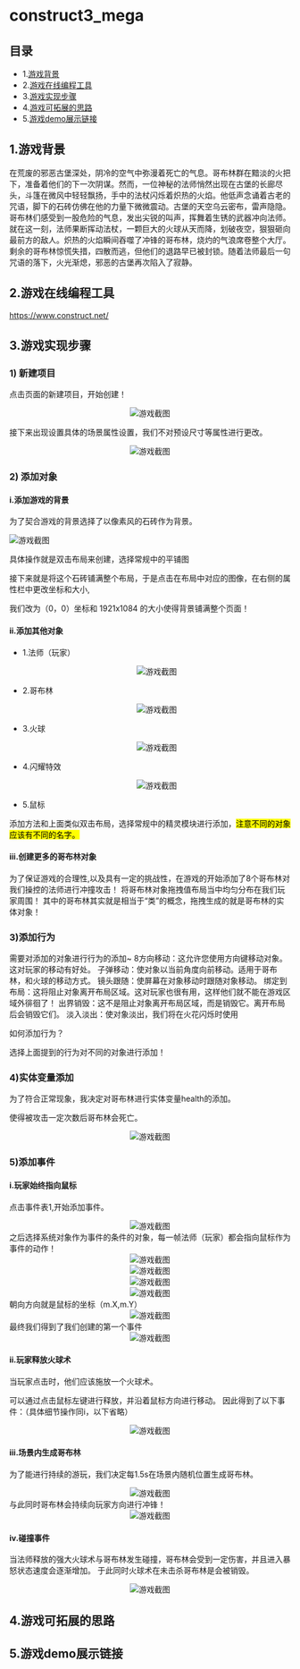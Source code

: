 # construct3_mega

## 目录
- 1.[游戏背景](#游戏背景)
- 2.[游戏在线编程工具](#游戏在线编程工具)
- 3.[游戏实现步骤](#游戏实现步骤)
- 4.[游戏可拓展的思路](#游戏可拓展的思路)
- 5.[游戏demo展示链接](#游戏demo展示链接)

## 1.游戏背景
<a name="游戏背景"></a>
在荒废的邪恶古堡深处，阴冷的空气中弥漫着死亡的气息。哥布林群在黯淡的火把下，准备着他们的下一次阴谋。然而，一位神秘的法师悄然出现在古堡的长廊尽头，斗篷在微风中轻轻飘扬，手中的法杖闪烁着炽热的火焰。他低声念诵着古老的咒语，脚下的石砖仿佛在他的力量下微微震动。古堡的天空乌云密布，雷声隐隐。哥布林们感受到一股危险的气息，发出尖锐的叫声，挥舞着生锈的武器冲向法师。
就在这一刻，法师果断挥动法杖，一颗巨大的火球从天而降，划破夜空，狠狠砸向最前方的敌人。炽热的火焰瞬间吞噬了冲锋的哥布林，烧灼的气浪席卷整个大厅。剩余的哥布林惊慌失措，四散而逃，但他们的退路早已被封锁。随着法师最后一句咒语的落下，火光渐熄，邪恶的古堡再次陷入了寂静。

## 2.游戏在线编程工具
<a name="游戏在线编程工具"></a>
https://www.construct.net/

## 3.游戏实现步骤
<a name="游戏实现步骤"></a>
### 1) 新建项目
点击页面的新建项目，开始创建！

  <div align="center">
    <img src="images/goblin.webp" alt="游戏截图" />
    </div>

接下来出现设置具体的场景属性设置，我们不对预设尺寸等属性进行更改。

  <div align="center">
    <img src="images/goblin.webp" alt="游戏截图" />
    </div>

### 2) 添加对象
#### i.添加游戏的背景
为了契合游戏的背景选择了以像素风的石砖作为背景。
<div>
    <img src="images/ground.webp" alt="游戏截图" />
</div>

具体操作就是双击布局来创建，选择常规中的平铺图

<div> </div>

接下来就是将这个石砖铺满整个布局，于是点击在布局中对应的图像，在右侧的属性栏中更改坐标和大小,

我们改为（0，0）坐标和 1921x1084 的大小使得背景铺满整个页面！

<div> </div>

#### ii.添加其他对象

- 1.法师（玩家）
  <div align="center">
    <img src="images/wizard.webp" alt="游戏截图" />
    </div>
- 2.哥布林
  <div align="center">
    <img src="images/goblin.webp" alt="游戏截图" />
    </div>
- 3.火球
  <div align="center">
    <img src="images/spell.webp" alt="游戏截图" />
    </div>
    
- 4.闪耀特效
      <div align="center">
    <img src="images/spark-flash.webp" alt="游戏截图" />
    </div>
- 5.鼠标
  
添加方法和上面类似双击布局，选择常规中的精灵模块进行添加，<mark>注意不同的对象应该有不同的名字。</mark>
   
<div></div>

#### iii.创建更多的哥布林对象
为了保证游戏的合理性,以及具有一定的挑战性，在游戏的开始添加了8个哥布林对我们操控的法师进行冲撞攻击！
将哥布林对象拖拽值布局当中均匀分布在我们玩家周围！
其中的哥布林其实就是相当于“类”的概念，拖拽生成的就是哥布林的实体对象！

### 3)添加行为
需要对添加的对象进行行为的添加~
8方向移动：这允许您使用方向键移动对象。这对玩家的移动有好处。
子弹移动：使对象以当前角度向前移动。适用于哥布林，和火球的移动方式。
镜头跟随：使屏幕在对象移动时跟随对象移动。
绑定到布局：这将阻止对象离开布局区域。这对玩家也很有用，这样他们就不能在游戏区域外徘徊了！
出界销毁：这不是阻止对象离开布局区域，而是销毁它。离开布局后会销毁它们。
淡入淡出：使对象淡出，我们将在火花闪烁时使用

如何添加行为？
<div></div>
选择上面提到的行为对不同的对象进行添加！
<div></div>

### 4)实体变量添加
为了符合正常现象，我决定对哥布林进行实体变量health的添加。

使得被攻击一定次数后哥布林会死亡。

<div align="center">
    <img src="images/spark-flash.webp" alt="游戏截图" />
    </div>

### 5)添加事件
#### i.玩家始终指向鼠标
点击事件表1,开始添加事件。
<div align="center">
    <img src="images/spark-flash.webp" alt="游戏截图" />
    </div>
之后选择系统对象作为事件的条件的对象，每一帧法师（玩家）都会指向鼠标作为事件的动作！
<div align="center">
    <img src="images/spark-flash.webp" alt="游戏截图" />
    </div>
<div align="center">
    <img src="images/spark-flash.webp" alt="游戏截图" />
    </div>
<div align="center">
    <img src="images/spark-flash.webp" alt="游戏截图" />
    </div>
<div align="center">
    <img src="images/spark-flash.webp" alt="游戏截图" />
    </div>
朝向方向就是鼠标的坐标（m.X,m.Y）
<div align="center">
    <img src="images/spark-flash.webp" alt="游戏截图" />
    </div>
最终我们得到了我们创建的第一个事件

<div align="center">
    <img src="images/spark-flash.webp" alt="游戏截图" />
    </div>

#### ii.玩家释放火球术
当玩家点击时，他们应该施放一个火球术。

可以通过点击鼠标左键进行释放，并沿着鼠标方向进行移动。
因此得到了以下事件：（具体细节操作同i，以下省略）

<div align="center">
    <img src="images/spark-flash.webp" alt="游戏截图" />
    </div>
    
#### iii.场景内生成哥布林
为了能进行持续的游玩，我们决定每1.5s在场景内随机位置生成哥布林。

<div align="center">
    <img src="images/spark-flash.webp" alt="游戏截图" />
    </div>
与此同时哥布林会持续向玩家方向进行冲锋！
<div align="center">
    <img src="images/spark-flash.webp" alt="游戏截图" />
    </div>

#### iv.碰撞事件
当法师释放的强大火球术与哥布林发生碰撞，哥布林会受到一定伤害，并且进入暴怒状态速度会逐渐增加。
于此同时火球术在未击杀哥布林是会被销毁。
<div align="center">
    <img src="images/spark-flash.webp" alt="游戏截图" />
    </div>
    
## 4.游戏可拓展的思路
<a name="游戏可拓展的思路"></a>

## 5.游戏demo展示链接
<a name="游戏demo展示链接"></a>


